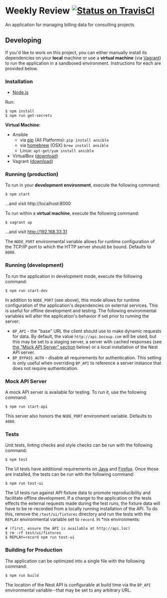 # Weekly Review [![Status on TravisCI](https://magnum.travis-ci.com/bocoup/nest-weekly-review.svg?token=gK8nkH4p5NnBw5E9JB7L)](https://magnum.travis-ci.com/bocoup/nest-weekly-review)

An application for managing billing data for consulting projects

## Developing

If you'd like to work on this project, you can either manually install its
dependencies on your **local** machine or use a **virtual machine** (via
[Vagrant](http://vagrantup.com)) to run the application in a sandboxed
environment. Instructions for each are provided below.

### Installation

- [Node.js](http://nodejs.org)

Run:

    $ npm install
    $ npm run get-secrets

**Virtual Machine:**

- Ansible
  - via [pip](http://pip.readthedocs.org/en/latest/installing.html) (All
    Platforms): `pip install ansible`
  - via [homebrew](http://brew.sh/) (OSX) `brew install ansible`
  - Linux: `apt-get/yum install ansible`
- VirtualBox ([download](https://www.virtualbox.org/))
- Vagrant ([download](http://www.vagrantup.com/downloads.html))

### Running (production)

To run in your **development environment**, execute the following command:

    $ npm start

...and visit http://localhost:8000

To run within a **virtual machine**, execute the following command:

    $ vagrant up

...and visit http://192.168.33.31

The `NODE_PORT` environmental variable allows for runtime configuration of the
TCP/IP port to which the HTTP server should be bound. Defaults to `8000`.

### Running (development)

To run the application in development mode, execute the following command:

    $ npm run start-dev

In addition to `NODE_PORT` (see above), this mode allows for runtime
configuration of the application's dependencies on external services. This is
useful for offline development and testing. The following environmental
variables will alter the application's behavior if set prior to running the
server:

- `BP_API` - the "base" URL the client should use to make dynamic requests for
  data. By default, the value `http://api.bocoup.com` will be used, but this
  may be set to a staging server, a server with cached responses (see [the
  "Mock API Server" section](#mock-api-server) below) or a local installation
  of the Nest API server.
- `BP_BYPASS_AUTH` - disable all requirements for authentication. This setting
  is only useful when overriding `BP_API` to reference a server instance that
  does not require authentication.

### Mock API Server

A mock API server is available for testing. To run it, use the following
command:

    $ npm run start-api

This server also honors the `NODE_PORT` environment variable. Defaults to
`4000`.

### Tests

Unit tests, linting checks and style checks can be run with the following
command:

    $ npm test

The UI tests have additional requirements on
[Java](http://www.oracle.com/technetwork/java/index.html) and
[Firefox](http://firefox.com). Once those are installed, the tests can be run
with the following command:

    $ npm run test-ui

The UI tests run against API fixture data to promote reproducibility and
facilitate offline development. If a change to the application or the tests
effects the external requests made during the test runs, the fixture data will
have to be re-recorded from a locally running installation of the API. To do
this, remove the `/test/ui/fixtures` directory and run the tests with the
`REPLAY` environmental variable set to `record`. In \*nix environments:

    # (first, ensure the API is available at http://api.loc)
    $ rm -rf test/ui/fixtures
    $ REPLAY=record npm run test-ui

### Building for Production

The application can be optimized into a single file with the following command:

    $ npm run build

The location of the Nest API is configurable at build time via the `BP_API`
environmental variable--that may be set to any arbitrary URL.
